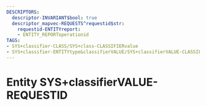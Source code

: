```yaml
---
DESCRIPTORS:
  descriptor-INVARIANT$bool: true
  descriptor_mapvec-REQUESTS^requestid$str:
    requestid-ENTITYreport:
    - ENTITY_REPORToperationid
TAGS:
- SYS+classifier-CLASS/SYS+class-CLASSIFIERvalue
- SYS+classifier-ENTITYtype&classifierVALUE/SYS+classifierVALUE-CLASSIFIERvalue
---
```

# Entity SYS+classifierVALUE-REQUESTID

